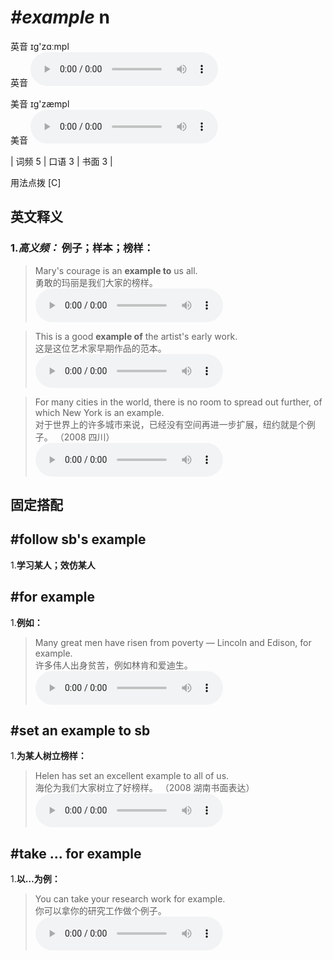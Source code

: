 # ***\#example*** n
英音 ɪɡ'zɑːmpl  
英音
<audio src="./media/example-B.aac" controls="controls"></audio>

美音 ɪɡ'zæmpl  
美音
<audio src="./media/example.aac" controls="controls"></audio>



| 词频 5 | 口语 3 | 书面 3 |  

用法点拨  [C]

英文释义
---
### 1.*高义频：* **例子；样本；榜样：**  

 > Mary's courage is an **example to** us all.  
 > 勇敢的玛丽是我们大家的榜样。    
<audio src="./media/example-Mary.aac" controls="controls"></audio>

 > This is a good **example of** the artist's early work.  
 > 这是这位艺术家早期作品的范本。    
<audio src="./media/example-2.aac" controls="controls"></audio>

 > For many cities in the world, there is no room to spread out further, of which New York is an example.  
 > 对于世界上的许多城市来说，已经没有空间再进一步扩展，纽约就是个例子。  （2008 四川）  
<audio src="./media/example-3.aac" controls="controls"></audio>


固定搭配
---
## \#follow sb's example
1.**学习某人；效仿某人**  

## \#for example 
1.**例如：**  

 > Many great men have risen from poverty — Lincoln and Edison, for example.   
 > 许多伟人出身贫苦，例如林肯和爱迪生。    
<audio src="./media/example-4.aac" controls="controls"></audio>

## \#set an example to sb
1.**为某人树立榜样：**  

 > Helen has set an excellent example to all of us.  
 > 海伦为我们大家树立了好榜样。  （2008 湖南书面表达）  
<audio src="./media/example-5.aac" controls="controls"></audio>

## \#take ... for example 
1.**以…为例：**  

 > You can take your research work for example.   
 > 你可以拿你的研究工作做个例子。    
<audio src="./media/example-1.aac" controls="controls"></audio>


